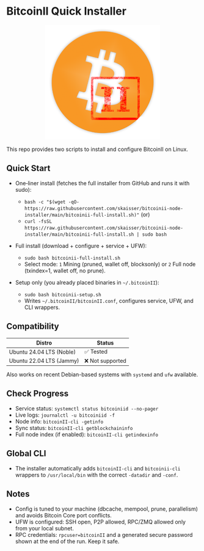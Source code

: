 # BitcoinII Quick Installer

<p align="center">
  <img src="img/bc2-logo.png" alt="BitcoinII" width="300" />
</p>

This repo provides two scripts to install and configure BitcoinII on Linux.

## Quick Start
- One‑liner install (fetches the full installer from GitHub and runs it with sudo):
  - `bash -c "$(wget -qO- https://raw.githubusercontent.com/skaisser/bitcoinii-node-installer/main/bitcoinii-full-install.sh)"`  (or)
  - `curl -fsSL https://raw.githubusercontent.com/skaisser/bitcoinii-node-installer/main/bitcoinii-full-install.sh | sudo bash`

- Full install (download + configure + service + UFW):
  - `sudo bash bitcoinii-full-install.sh`
  - Select mode: `1` Mining (pruned, wallet off, blocksonly) or `2` Full node (txindex=1, wallet off, no prune).
- Setup only (you already placed binaries in `~/.bitcoinII`):
  - `sudo bash bitcoinii-setup.sh`
  - Writes `~/.bitcoinII/bitcoinII.conf`, configures service, UFW, and CLI wrappers.

## Compatibility

| Distro | Status |
|---|---|
| Ubuntu 24.04 LTS (Noble) | ✅ Tested |
| Ubuntu 22.04 LTS (Jammy) | ❌ Not supported |

Also works on recent Debian-based systems with `systemd` and `ufw` available.

## Check Progress
- Service status: `systemctl status bitcoiniid --no-pager`
- Live logs: `journalctl -u bitcoiniid -f`
- Node info: `bitcoinII-cli -getinfo`
- Sync status: `bitcoinII-cli getblockchaininfo`
- Full node index (if enabled): `bitcoinII-cli getindexinfo`

## Global CLI
- The installer automatically adds `bitcoinII-cli` and `bitcoinii-cli` wrappers to `/usr/local/bin` with the correct `-datadir` and `-conf`.

## Notes
- Config is tuned to your machine (dbcache, mempool, prune, parallelism) and avoids Bitcoin Core port conflicts.
- UFW is configured: SSH open, P2P allowed, RPC/ZMQ allowed only from your local subnet.
- RPC credentials: `rpcuser=bitcoinII` and a generated secure password shown at the end of the run. Keep it safe.
